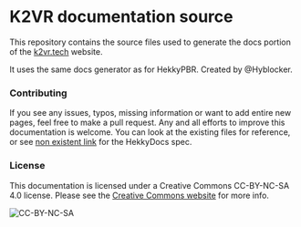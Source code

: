 # K2VR documentation source
This repository contains the source files used to generate the docs portion of the [k2vr.tech](https://k2vr.tech) website.

It uses the same docs generator as for HekkyPBR. Created by @Hyblocker.

### Contributing
If you see any issues, typos, missing information or want to add entire new pages, feel free to make a pull request. Any and all efforts to improve this documentation is welcome. You can look at the existing files for reference, or see [non existent link]() for the HekkyDocs spec.

### License
This documentation is licensed under a Creative Commons CC-BY-NC-SA 4.0 license. Please see the [Creative Commons website](https://creativecommons.org/licenses/by-nc-sa/4.0/) for more info.

![CC-BY-NC-SA](https://i.creativecommons.org/l/by-nc-sa/4.0/88x31.png)